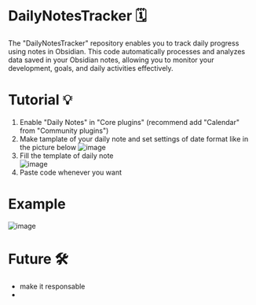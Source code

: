 # DailyNotesTracker 🗓️
The "DailyNotesTracker" repository enables you to track daily progress using notes in Obsidian.
This code automatically processes and analyzes data saved in your Obsidian notes, allowing you to monitor your development, goals, and daily activities effectively.

# Tutorial 💡
1. Enable "Daily Notes" in "Core plugins" (recommend add "Calendar" from "Community plugins")
2. Make tamplate of your daily note and set settings of date format like in the picture below
![image](https://github.com/WicherW/DailyNotesTracker/assets/47701300/d5b9b67e-3a88-410e-aacd-3ad5cc4b1bc7)
3. Fill the template of daily note <br>
![image](https://github.com/WicherW/DailyNotesTracker/assets/47701300/e0889a56-50f0-4b50-9775-6a1a13b30620)
4. Paste code whenever you want

# Example
![image](https://github.com/WicherW/DailyNotesTracker/assets/47701300/f2e42a8c-63bc-4c42-9814-ad889a3e50ca)

# Future 🛠️
- make it responsable
- 
